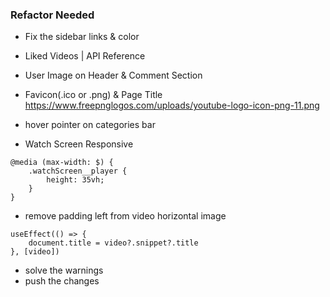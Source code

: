 ### Refactor Needed

- Fix the sidebar links & color
- Liked Videos | API Reference
- User Image on Header & Comment Section
- Favicon(.ico or .png) & Page Title
  https://www.freepnglogos.com/uploads/youtube-logo-icon-png-11.png
- hover pointer on categories bar

- Watch Screen Responsive

```
@media (max-width: $) {
    .watchScreen__player {
        height: 35vh;
    }
}
```

- remove padding left from video horizontal image

```
useEffect(() => {
    document.title = video?.snippet?.title
}, [video])
```

- solve the warnings
- push the changes
